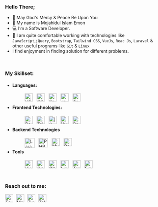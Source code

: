 ### Hello There;
- 💖 May God's Mercy & Peace Be Upon You
- 👋 My name is Mojahidul Islam Emon
- 💻 I’m a Software Developer.
- 🌱 I am quite comfortable working with technologies like `JavaScript`,`jQuery`, `Bootstrap`, `Tailwind CSS`, `VueJs`, `Reac Js`, `Laravel` &  other useful programs like `Git` & `Linux`
- I find enjoyment in finding solution for different problems.
<br/>

### My Skillset:
  - #### Languages:
    > <img align="left" title="HTML 5" alt="HTML5" width="26px" src="https://cdn.jsdelivr.net/gh/devicons/devicon/icons/html5/html5-original.svg" style="padding-right:10px;" />
    > <img align="left" title="CSS 3" alt="CSS3" width="26px" src="https://cdn.jsdelivr.net/gh/devicons/devicon/icons/css3/css3-original.svg" style="padding-right:10px;" />
    > <img align="left" title="SASS" alt="Sass" width="26px" src="https://cdn.jsdelivr.net/gh/devicons/devicon/icons/sass/sass-original.svg" style="padding-right:10px;" />
    > <img align="left" title="JavaScript" alt="JavaScript" width="26px" src="https://cdn.jsdelivr.net/gh/devicons/devicon/icons/javascript/javascript-original.svg" style="padding-right:10px;" />
    > <img align="left" title="Typescript" alt="Typescript" width="26px" src="https://api.iconify.design/logos:typescript-icon.svg" style="padding-right:10px;" />
    <br/>
  - #### Frontend Technologies:
    > <img align="left" title="Bootstrap" alt="Bootstrap" width="26px" src="https://api.iconify.design/logos:bootstrap.svg" style="padding-right:10px;" />
    > <img align="left" title="Tailwind CSS" alt="Tailwind" width="26px" src="https://api.iconify.design/logos:tailwindcss-icon.svg" style="padding-right:10px;" />
    > <img align="left" title="jQuery" alt="jQuery" width="26px" src="https://cdn.jsdelivr.net/gh/devicons/devicon/icons/jquery/jquery-original.svg" style="padding-right:10px;" />
    > <img align="left" title="Vue" alt="Vue" width="26px" src="https://cdn.jsdelivr.net/gh/devicons/devicon/icons/vuejs/vuejs-original.svg" style="padding-right:10px;" />
    > <img align="left" title="React" alt="React" width="26px" src="https://cdn.jsdelivr.net/gh/devicons/devicon/icons/react/react-original.svg" style="padding-right:10px;" />
    <br/>
  - #### Backend Technologies
    > <img align="left" title="Larvel" alt="Laravel" width="32px" src="https://avatars.githubusercontent.com/u/958072" style="padding-right:10px;" />
    <img align="left" title="PHP" alt="PHP" width="30px" src="https://cdn.jsdelivr.net/gh/devicons/devicon/icons/php/php-original.svg" style="padding-right:10px;" />
    <img align="left" title="MySQL" alt="MySQL" width="26px" src="https://cdn.jsdelivr.net/gh/devicons/devicon/icons/mysql/mysql-original.svg" style="padding-right:10px;" />
    <img align="left" title="REST API" alt="Rest API Icon" width="26px" src="https://api.iconify.design/mdi:api.svg?color=%23e66100" style="padding-right:10px;" />
    <br/>
  - #### Tools
    > <img align="left" title="Visual Studio Code"  alt="Visual Studio Code" width="26px" src="https://cdn.jsdelivr.net/gh/devicons/devicon/icons/vscode/vscode-original.svg" style="padding-right:10px;" />
    > <img align="left" title="Git" alt="Git" width="26px" src="https://cdn.jsdelivr.net/gh/devicons/devicon/icons/git/git-original.svg" style="padding-right:10px;" />
    <img align="left" title="Github" alt="GitHub" width="26px" src="https://user-images.githubusercontent.com/3369400/139447912-e0f43f33-6d9f-45f8-be46-2df5bbc91289.png" style="padding-right:10px;" />
    <img align="left" title="Linux" alt="Linux" width="26px" src="https://cdn.jsdelivr.net/gh/devicons/devicon/icons/linux/linux-original.svg" style="padding-right:10px;" />
    <img align="left" title="Shell" alt="Terminal" width="26px" src="https://avatars.githubusercontent.com/u/8104776" style="padding-right:10px;" />
    <img align="left" title="Figma" alt="Figma" width="26px" src="https://cdn.jsdelivr.net/gh/devicons/devicon/icons/figma/figma-original.svg" style="padding-right:10px;" />
<br />
<br />
<br />

### Reach out to me:
 [<img align="left" title="facebook.com/itsemon245"  alt="Facebook Icon" width="26px" src="https://api.iconify.design/logos:facebook.svg" style="margin-right:10px;" />](https://www.facebook.com/itsemon245/)
 [<img align="left" title="itsemon245"  alt="Messenger Icon" width="26px" src="https://api.iconify.design/logos:messenger.svg" style="margin-right:10px;" />](https://messenger.com/itsemon245/)
 [<img align="left" title="twitter.com/rjemon245"  alt="Twitter Icon" width="26px" src="https://api.iconify.design/logos:twitter.svg" style="margin-right:10px;" />](https://www.twitter.com/rjemon245/)
 [<img align="left" title="itsemon245"  alt="Telegram Icon" width="26px" src="https://api.iconify.design/logos:telegram.svg" style="margin-right:10px;" />](https://t.me/itsemon245/)
<br/>
<br/>






[website]: https://codeSTACKr.com
[course]: http://vsCodeHero.com
[twitter]: https://twitter.com/codeSTACKr
[youtube]: https://youtube.com/codeSTACKr
[instagram]: https://instagram.com/codeSTACKr
[linkedin]: https://linkedin.com/in/codeSTACKr
<!---
bdemon245/bdemon245 is a ✨ special ✨ repository because its `README.md` (this file) appears on your GitHub profile.
You can click the Preview link to take a look at your changes.
--->
